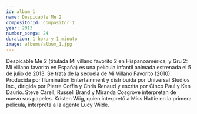 ```yaml
---
id: album_1
name: Despicable Me 2
compositorId: compositor_1
year: 2013
number_songs: 24
duration: 1 hora y 1 minuto
image: albums/album_1.jpg
---
```


Despicable Me 2 (titulada Mi villano favorito 2 en Hispanoamérica, y Gru 2: Mi villano favorito en España) es una película infantil animada estrenada el 5 de julio de 2013. Se trata de la secuela de Mi Villano Favorito (2010). Producida por Illumination Entertainment y distribuida por Universal Studios Inc., dirigida por Pierre Coffin y Chris Renaud y escrita por Cinco Paul y Ken Daurio. Steve Carell, Russell Brand y Miranda Cosgrove interpretan de nuevo sus papeles. Kristen Wiig, quien interpretó a Miss Hattie en la primera película, interpreta a la agente Lucy Wilde.
